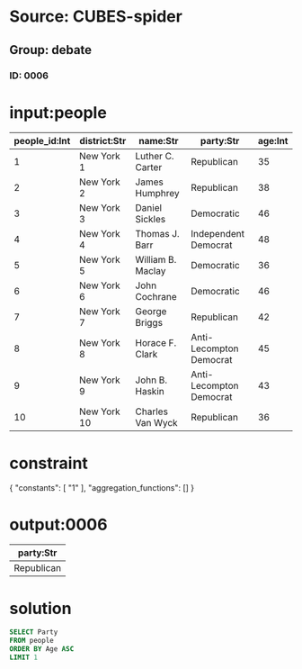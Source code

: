 # Source: CUBES-spider
## Group: debate
### ID: 0006

# input:people

| people_id:Int | district:Str | name:Str | party:Str | age:Int |
|---|---|---|---|---|
| 1 | New York 1 | Luther C. Carter | Republican | 35 |
| 2 | New York 2 | James Humphrey | Republican | 38 |
| 3 | New York 3 | Daniel Sickles | Democratic | 46 |
| 4 | New York 4 | Thomas J. Barr | Independent Democrat | 48 |
| 5 | New York 5 | William B. Maclay | Democratic | 36 |
| 6 | New York 6 | John Cochrane | Democratic | 46 |
| 7 | New York 7 | George Briggs | Republican | 42 |
| 8 | New York 8 | Horace F. Clark | Anti-Lecompton Democrat | 45 |
| 9 | New York 9 | John B. Haskin | Anti-Lecompton Democrat | 43 |
| 10 | New York 10 | Charles Van Wyck | Republican | 36 |

# constraint

{
  "constants": [
    "1"
  ],
  "aggregation_functions": []
}

# output:0006

| party:Str |
|---|
| Republican |

# solution

```sql
SELECT Party
FROM people
ORDER BY Age ASC
LIMIT 1
```
